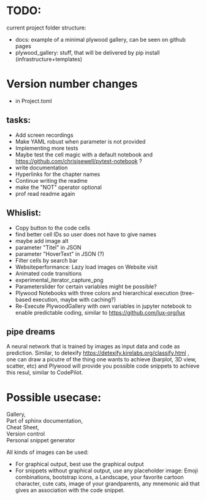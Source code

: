 # TODO:

current project folder structure:

* docs: example of a minimal  plywood gallery, can be seen on github pages
* plywood_gallery: stuff, that will be delivered by pip install (infrastructure+templates)

# Version number changes

+ in Project.toml

## tasks:

* Add screen recordings
* Make YAML robust when parameter is not provided
* Implementing more tests
* Maybe test the cell magic with a default notebook and https://github.com/chrisjsewell/pytest-notebook ?
* write documentation
* Hyperlinks for the chapter names
* Continue writing the readme
* make the "NOT" operator optional 
* prof read readme again


## Whislist:
* Copy button to the code cells
* find better cell IDs so user does not have to give names
* maybe add image alt
* parameter "Titel" in JSON 
* parameter "HoverText" in JSON  (?)
* Filter cells by search bar
* Websiteperformance: Lazy load images on Website visit
* Animated code transitions
* experimental_iterator_capture_png
* Parameterslider for certain variables might be possible?
* Plywood Notebooks with three colors and hierarchical execution (tree-based execution, maybe with caching?)
* Re-Execute PlywoodGallery with own variables in jupyter notebook to enable predictable coding, similar to https://github.com/lux-org/lux

## pipe dreams

A neural network that is trained by images as input data and code as prediction.
Similar, to detexify https://detexify.kirelabs.org/classify.html , one can draw a picutre of the thing one wants to achieve (barplot, 3D view, scatter, etc) and Plywood will provide you possible code snippets to achieve this resul, similar to CodePilot.



# Possible usecase: 
Gallery,   
Part of sphinx documentation,  
Cheat Sheet,  
Version control  
Personal snippet generator

All kinds of images can be used: 
* For graphical output, best use the graphical output
* For snippets without graphical output, use any placeholder image:
Emoji combinations, bootstrap icons, a Landscape, your favorite cartoon character, cute  cats, image of your grandparents, any mnemonic aid that gives an association with the code snippet. 
